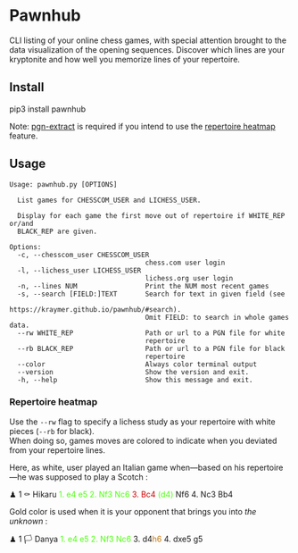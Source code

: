 # Pawnhub

CLI listing of your online chess games, with special attention brought to the data visualization of the opening sequences.
Discover which lines are your kryptonite and how well you memorize lines of your repertoire.

## Install

pip3 install pawnhub

Note: [pgn-extract](https://www.cs.kent.ac.uk/people/staff/djb/pgn-extract/) is required if you intend to use the [repertoire heatmap](https://kraymer.github.io/pawnhub/#repertoire-heatmap) feature.

## Usage

~~~
Usage: pawnhub.py [OPTIONS]

  List games for CHESSCOM_USER and LICHESS_USER.

  Display for each game the first move out of repertoire if WHITE_REP or/and
  BLACK_REP are given.

Options:
  -c, --chesscom_user CHESSCOM_USER
                                  chess.com user login
  -l, --lichess_user LICHESS_USER
                                  lichess.org user login
  -n, --lines NUM                 Print the NUM most recent games
  -s, --search [FIELD:]TEXT       Search for text in given field (see
                                  https://kraymer.github.io/pawnhub/#search).
                                  Omit FIELD: to search in whole games data.
  --rw WHITE_REP                  Path or url to a PGN file for white
                                  repertoire
  --rb BLACK_REP                  Path or url to a PGN file for black
                                  repertoire
  --color                         Always color terminal output
  --version                       Show the version and exit.
  -h, --help                      Show this message and exit.
~~~ 

### Repertoire heatmap

Use the `--rw` flag to specify a lichess study as your repertoire with white pieces
(`--rb` for black).  
When doing so, games moves are colored to indicate when you deviated from your
repertoire lines.

Here, as white, user played an Italian game when—based on his repertoire—he was supposed to play a Scotch :

 
<div class="term-container"> ♟  1  ⚰️   Hikaru      <span style="color: #4EFF0F;">1. e4 e5 2. Nf3 Nc6 </span><span style="color: #CC0002;">3. Bc4</span><span style="color: #4EFF0F;"> (d4)</span> Nf6 4. Nc3 Bb4</div>

Gold color is used when it is your opponent that brings you into _the unknown_ :

<div class="term-container"> ♟  1  🏳    Danya      <span style="color: #4EFF0F;">1. e4 e5 2. Nf3 Nc6 </span>3. d4</span><span style="color: #C1780F;">h6</span> 4. dxe5 g5</div>